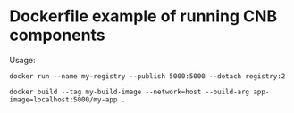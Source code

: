 # Dockerfile example of running CNB components

Usage:
```
docker run --name my-registry --publish 5000:5000 --detach registry:2

docker build --tag my-build-image --network=host --build-arg app-image=localhost:5000/my-app .
```

